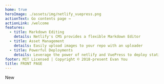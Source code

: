 ```yaml
---
home: true
heroImage: ./assets/img/netlify_vuepress.png
actionText: Go contents page →
actionLink: /welcome
features:
  - title: Markdown Editing
    details: Netlify's CMS provides a flexible Markdown Editor
  - title: Asset Management
    details: Easily upload images to your repo with an uploader
  - title: Powerful Deployments
    details: Leverage the power of netlify and VuePress to deploy statically
footer: MIT Licensed | Copyright © 2018-present Evan You
title: FRONT PAGE
---
```

New